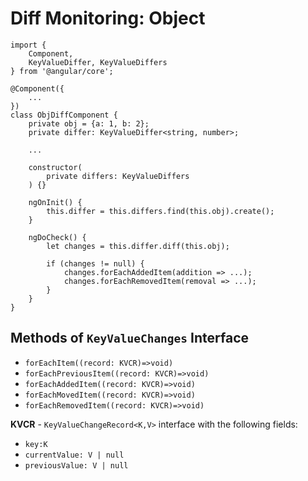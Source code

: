 # Diff Monitoring: Object

```
import {
	Component,
	KeyValueDiffer, KeyValueDiffers
} from '@angular/core';

@Component({
	...
})
class ObjDiffComponent {
	private obj = {a: 1, b: 2};
	private differ: KeyValueDiffer<string, number>;

	...

	constructor(
		private differs: KeyValueDiffers
	) {}

	ngOnInit() {
		this.differ = this.differs.find(this.obj).create();
	}

	ngDoCheck() {
		let changes = this.differ.diff(this.obj);

		if (changes != null) {
			changes.forEachAddedItem(addition => ...);
			changes.forEachRemovedItem(removal => ...);
		}
	}
}
```

## Methods of `KeyValueChanges` Interface

- `forEachItem((record: KVCR)=>void)`
- `forEachPreviousItem((record: KVCR)=>void)`
- `forEachAddedItem((record: KVCR)=>void)`
- `forEachMovedItem((record: KVCR)=>void)`
- `forEachRemovedItem((record: KVCR)=>void)`

**KVCR** - `KeyValueChangeRecord<K,V>` interface with the following fields:

- `key:K`
- `currentValue: V | null`
- `previousValue: V | null`